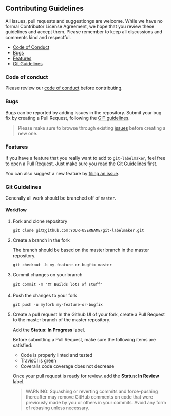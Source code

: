 ## Contributing Guidelines

All issues, pull requests and suggestiongs are welcome. While we have no formal Contributor License Agreement, we hope that you review these guidelines and accept them. Please remember to keep all discussions and comments kind and respectful.

- [Code of Conduct](#code-of-conduct)
- [Bugs](#bugs)
- [Features](#features)
- [Git Guidelines](#git-guideines)

### <a name="code-of-conduct">Code of conduct</a>

Please review our
[code of conduct](https://github.com/himynameisdave/git-labelmaker/blob/master/.github/CODE_OF_CONDUCT.md) before contributing.

### <a name="bugs">Bugs</a>

Bugs can be reported by adding issues in the repository. Submit your bug fix by creating a Pull Request, following the [GIT guidelines](#git-guideines).

> Please make sure to browse through existing [issues](https://github.com/himynameisdave/git-labelmaker/issues) before creating a new one.

### <a name="features">Features</a>

If you have a feature that you really want to add to `git-labelmaker`, feel free to open a Pull Request. Just make sure you read the [Git Guidelines](#git-guidelines) first.

You can also suggest a new feature by [filing an issue](https://github.com/himynameisdave/git-labelmaker/issues/new).


### <a name="git-guideines">Git Guidelines</a>

Generally all work should be branched off of `master`.

#### Workflow

1. Fork and clone repository
    ```
    git clone git@github.com:YOUR-USERNAME/git-labelmaker.git
    ```
2. Create a branch in the fork

    The branch should be based on the master branch in the master repository.
    ```
    git checkout -b my-feature-or-bugfix master
    ```
3. Commit changes on your branch
    ```
    git commit -m "🏗️ Builds lots of stuff"
    ```
4. Push the changes to your fork
    ```
    git push -u myfork my-feature-or-bugfix
    ```
5. Create a pull request
    In the Github UI of your fork, create a Pull Request to the master branch of the master repository.

    Add the **Status: In Progress** label.

    Before submitting a Pull Request, make sure the following items are satisfied:

    - Code is properly linted and tested
    - TravisCI is green
    - Coveralls code coverage does not decrease

    Once your pull request is ready for review, add the **Status: In Review** label.

    > WARNING: Squashing or reverting commits and force-pushing thereafter may remove GitHub comments on code that were previously made by you or others in your commits. Avoid any form of rebasing unless necessary.
